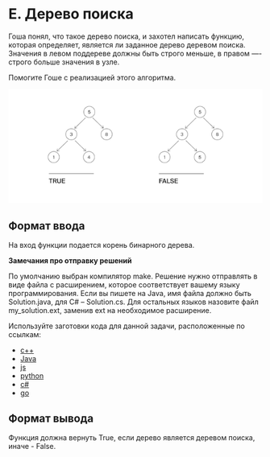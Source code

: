 # E. Дерево поиска

Гоша понял, что такое дерево поиска, и захотел написать функцию, которая определяет, является ли заданное дерево деревом поиска. Значения в левом поддереве должны быть строго меньше, в правом —- строго больше значения в узле.

Помогите Гоше с реализацией этого алгоритма.

![IMG](img.png)

## Формат ввода

На вход функции подается корень бинарного дерева.

**Замечания про отправку решений**

По умолчанию выбран компилятор make. Решение нужно отправлять в виде файла с расширением, которое соответствует вашему языку программирования. Если вы пишете на Java, имя файла должно быть Solution.java, для C# – Solution.cs. Для остальных языков назовите файл my_solution.ext, заменив ext на необходимое расширение.

Используйте заготовки кода для данной задачи, расположенные по ссылкам:

-   [c++](https://github.com/Yandex-Practicum/algorithms-templates/tree/main/cpp/sprint5/E)
-   [Java](https://github.com/Yandex-Practicum/algorithms-templates/tree/main/java/sprint5/E)
-   [js](https://github.com/Yandex-Practicum/algorithms-templates/tree/main/js/sprint5/E)
-   [python](https://github.com/Yandex-Practicum/algorithms-templates/tree/main/python/sprint5/E)
-   [c#](https://github.com/Yandex-Practicum/algorithms-templates/tree/main/csharp/sprint5/E)
-   [go](https://github.com/Yandex-Practicum/algorithms-templates/tree/main/go/sprint5/E)

## Формат вывода

Функция должна вернуть True, если дерево является деревом поиска, иначе - False.
